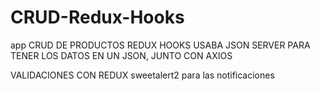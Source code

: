# CRUD-Redux-Hooks
app CRUD DE PRODUCTOS
REDUX
HOOKS
USABA JSON SERVER PARA TENER LOS DATOS EN UN JSON, JUNTO CON AXIOS

VALIDACIONES CON REDUX
sweetalert2 para las notificaciones
